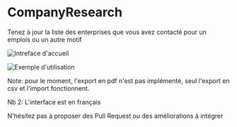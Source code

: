 # CompanyResearch

Tenez à jour la liste des enterprises que vous avez contacté pour un emplois ou un autre motif

![Intreface d'accueil](https://scontent.tutosfaciles48.fr/assets/img/18a24267-7b6a-4b4d-9941-5fe6a49045b6.png)

![Exemple d'utilisation](https://scontent.tutosfaciles48.fr/assets/img/8de72c0b-2bbe-495a-b1ac-c5d6d61b4b5f.png)

Note: pour le moment, l'export en pdf n'est pas implémenté, seul l'export en csv et l'import fonctionnent.

Nb 2: L'interface est en français

N'hésitez pas à proposer des Pull Request ou des améliorations à intégrer
